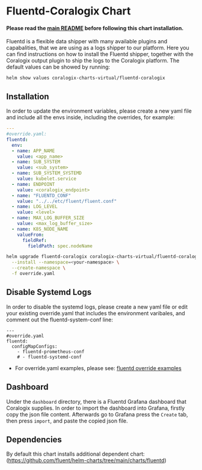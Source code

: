 # Fluentd-Coralogix Chart
#### Please read the [main README](https://github.com/coralogix/eng-integrations/blob/master/README.md) before following this chart installation.

Fluentd is a flexible data shipper with many available plugins and capabalities, that we are using as a logs shipper to our platform.
Here you can find instructions on how to install the Fluentd shipper, together with the Coralogix output plugin to ship the logs to the Coralogix platform.
The default values can be showed by running:
```
helm show values coralogix-charts-virtual/fluentd-coralogix 
```

## Installation 
In order to update the environment variables, please create a new yaml file and include all the envs inside, including the overrides, for example:
```yaml
---
#override.yaml:
fluentd:
  env:
  - name: APP_NAME
    value: <app_name>
  - name: SUB_SYSTEM
    value: <sub_system>
  - name: SUB_SYSTEM_SYSTEMD
    value: kubelet.service
  - name: ENDPOINT
    value: <coralogix_endpoint>
  - name: "FLUENTD_CONF"
    value: "../../etc/fluent/fluent.conf"
  - name: LOG_LEVEL
    value: <level>
  - name: MAX_LOG_BUFFER_SIZE
    value: <max_log_buffer_size>
  - name: K8S_NODE_NAME
    valueFrom:
      fieldRef:
        fieldPath: spec.nodeName
```

```bash
helm upgrade fluentd-coralogix coralogix-charts-virtual/fluentd-coralogix \
  --install --namespace=<your-namespace> \
  --create-namespace \
  -f override.yaml
```

## Disable Systemd Logs
In order to disable the systemd logs, please create a new yaml file or edit your existing override.yaml that includes the environment varibales, and comment out the fluentd-system-conf line:
```
---
#override.yaml
fluentd:
  configMapConfigs:
    - fluentd-prometheus-conf
    # - fluentd-systemd-conf
```

* For override.yaml examples, please see: [fluentd override examples](https://github.com/coralogix/eng-integrations/blob/master/fluentd/examples)

## Dashboard
Under the `dashboard` directory, there is a Fluentd Grafana dashboard that Coralogix supplies.
In order to import the dashboard into Grafana, firstly copy the json file content.
Afterwards go to Grafana press the `Create` tab, then press `import`, and paste the copied json file.

## Dependencies
By default this chart installs additional dependent chart:
(https://github.com/fluent/helm-charts/tree/main/charts/fluentd)